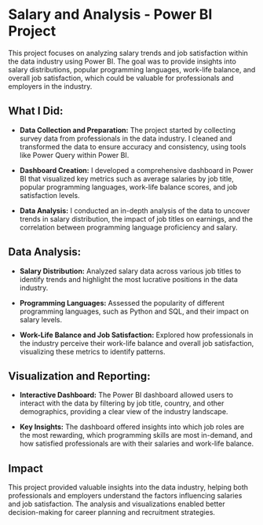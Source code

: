 # Salary and Analysis - Power BI Project
This project focuses on analyzing salary trends and job satisfaction within the data industry using Power BI. The goal was to provide insights into salary distributions, popular programming languages, work-life balance, and overall job satisfaction, which could be valuable for professionals and employers in the industry.

## What I Did:

- **Data Collection and Preparation:** The project started by collecting survey data from professionals in the data industry. I cleaned and transformed the data to ensure accuracy and consistency, using tools like Power Query within Power BI.

- **Dashboard Creation:** I developed a comprehensive dashboard in Power BI that visualized key metrics such as average salaries by job title, popular programming languages, work-life balance scores, and job satisfaction levels.

- **Data Analysis:** I conducted an in-depth analysis of the data to uncover trends in salary distribution, the impact of job titles on earnings, and the correlation between programming language proficiency and salary.

## Data Analysis:

- **Salary Distribution:** Analyzed salary data across various job titles to identify trends and highlight the most lucrative positions in the data industry.

- **Programming Languages:** Assessed the popularity of different programming languages, such as Python and SQL, and their impact on salary levels.

- **Work-Life Balance and Job Satisfaction:** Explored how professionals in the industry perceive their work-life balance and overall job satisfaction, visualizing these metrics to identify patterns.

## Visualization and Reporting:

- **Interactive Dashboard:** The Power BI dashboard allowed users to interact with the data by filtering by job title, country, and other demographics, providing a clear view of the industry landscape.

- **Key Insights:** The dashboard offered insights into which job roles are the most rewarding, which programming skills are most in-demand, and how satisfied professionals are with their salaries and work-life balance.

## Impact

This project provided valuable insights into the data industry, helping both professionals and employers understand the factors influencing salaries and job satisfaction. The analysis and visualizations enabled better decision-making for career planning and recruitment strategies.
